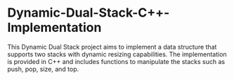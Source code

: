 


# Dynamic-Dual-Stack-C++-Implementation

This Dynamic Dual Stack project aims to implement a data structure that supports two stacks with dynamic resizing capabilities. The implementation is provided in C++ and includes functions to manipulate the stacks such as push, pop, size, and top.
